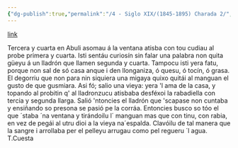 ```yaml
---
{"dg-publish":true,"permalink":"/4 - Siglo XIX/(1845-1895) Charada 2/","tags":["#Siglo_19","central","Teodoro_Cuesta","escrito","Mieres","poema"]}
---
```


[link](https://asturies.com/cavedaynava/charada2.txt)

Tercera y cuarta en Abuli 
asomau á la ventana 
atisba con tou cudiau 
al probe primera y cuarta.
 Isti sentáu curiosín 
sin falar una palabra 
non quita güeyu á un lladrón 
que llamen segunda y cuarta.
Tampocu isti yera fatu, 
porque non sal de só casa 
anque i den llonganiza, 
ó quesu, ó tocín, ó grasa.
El degorriu que non para 
nin siquiera una migaya 
quixo quitái al  manguan 
el gusto de que gusmiara.
Asi fó; salio una vieya: 
yera 'l ama de la casa, 
y topando al probitin 
q' al lladronzucu atisbaba 
desféxoi la rabadiella 
con tercia y segunda llarga.
Salió 'ntoncies el lladrón 
que 'scapase non cuntaba
y ensiñando so presona
se pasió pe la corráa.
Entoncies busco so tóo
el que ´staba ´na ventana
y tirándoilu l´ manguan
mas que con tinu, con rabia,
en vez de pegái al utru
dioi a la vieya na´espalda.
Clavóilu de tal manera
que la sangre i arrollaba
per el pelleyu  arrugau
como pel regueru ´l agua.
                                                                                                                                                                       T.Cuesta